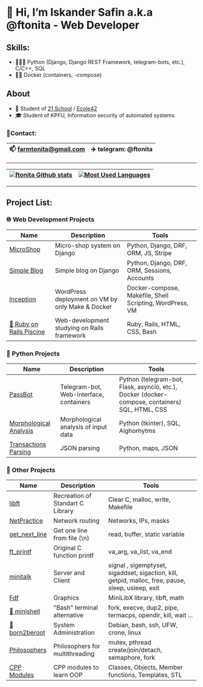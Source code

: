 # 👋 Hi, I’m Iskander Safin a.k.a @ftonita - Web Developer
## Skills:
  - 👨🏻‍💻 Python (Django, Django REST Framework, telegram-bots, etc.), C/C++, SQL
  - 🙌🏻 Docker (containers, -compose)

## About
  - 🌱 Student of [21 School](https://21-school.ru) / [Ecole42](https://42.fr)
  - 🎓 Student of KPFU, Information security of automated systems

### 📱Contact:
| 📫 farmtonita@gmail.com | ✈️ telegram: @ftonita |
| --- | --- |

____
|[![ftonita Github stats](https://github-readme-stats.vercel.app/api?username=ftonita&count_private=true&show_icons=true&hide=contribs,issues&hide_border=true)](https://github.com/ftonita?tab=repositories) | [![Most Used Languages](https://github-readme-stats.vercel.app/api/top-langs/?username=ftonita&layout=compact&hide_border=true&hide=vue,javascript,css,html)](https://github.com/ftonita?tab=repositories) |
|---|---|
____

## Project List:
### 🌐 Web Development Projects
| Name | Description | Tools |
| --- | --- | --- |
| [MicroShop](https://github.com/ftonita/MicroShop_on_Django) | Micro-shop system on Django | Python, Django, DRF, ORM, JS, Stripe |
| [Simple Blog](https://github.com/ftonita/Simple_Blog_on_Django) | Simple blog on Django | Python, Django, DRF, ORM, Sessions, Accounts |
| [Inception](https://github.com/ftonita/Inception) | WordPress deployment on VM by only Make & Docker | Docker-compose, Makefile, Shell Scripting, WordPress, VM |
| [🔄 Ruby on Rails Piscine](https://github.com/ftonita/Ruby-on-Rails_Piscine) | Web-development studying on Rails framework | Ruby, Rails, HTML, CSS, Bash |
### 🐍 Python Projects
| Name | Description | Tools |
| --- | --- | --- |
| [PassBot](https://github.com/ftonita/PassBot) | Telegram-bot, Web-interface, containers | Python (telegram-bot, Flask, asyncio, etc.), Docker (docker-compose, containers) SQL, HTML, CSS |
[Morphological Analysis](https://github.com/ftonita/Morphological_analysis) | Morphological analysis of input data | Python (tkinter), SQL, Alghorhytms |
| [Transactions Parsing](https://github.com/ftonita/Transactions_Parsing) | JSON parsing | Python, maps, JSON |
### 🌟 Other Projects
| Name | Description | Tools |
| --- | --- | --- |
| [libft](https://github.com/ftonita/libft)| Recreation of Standart C Library  | 	Сlear C, malloc, write, Makefile |
| [NetPractice](https://github.com/ftonita/NetPractice) | Network routing | Networks, IPs, masks |
| [get_next_line](https://github.com/ftonita/get_next_line) | Get one line from file (\n) | read, buffer, static variable |
| [ft_printf](https://github.com/ftonita/ft_printf) | Original C function printf | va_arg, va_list, va_end |
| [minitalk](https://github.com/ftonita/minitalk) | Server and Client  | signal , sigemptyset, sigaddset, sigaction, kill, getpid, malloc, free, pause, sleep, usleep, exit |
| [Fdf](https://github.com/ftonita/Fdf)| Graphics | MiniLibX library, libft, math |
| [🔄 minishell](https://github.com/yuran653/minishell)|  "Bash" terminal alternative | fork, execve, dup2, pipe, termacps, opendir, kill, wait ... |
| [🔄 born2beroot](https://github.com/ftonita/born2beroot)| System Administration | Debian, bash, ssh, UFW, crone, linux |
| [Philosophers](https://github.com/ftonita/Philosophers) | Philosophers for multithreading | mutex, pthread create/join/detach, semaphore, fork |
| [CPP Modules](https://github.com/ftonita/CPP) | CPP modules to learn OOP | Classes, Objects, Member functions, Templates, STL |
